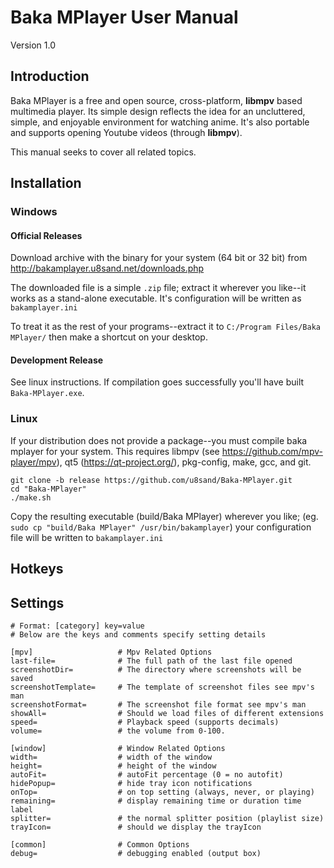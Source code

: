 # Baka MPlayer User Manual
Version 1.0

## Introduction

Baka MPlayer is a free and open source, cross-platform, **libmpv** based multimedia player.
Its simple design reflects the idea for an uncluttered, simple, and enjoyable environment for watching anime.
It's also portable and supports opening Youtube videos (through **libmpv**).

This manual seeks to cover all related topics.

## Installation

### Windows

#### Official Releases

Download archive with the binary for your system (64 bit or 32 bit) from
http://bakamplayer.u8sand.net/downloads.php

The downloaded file is a simple `.zip` file; extract it wherever you like--it works as a stand-alone executable. It's configuration will be written as `bakamplayer.ini`

To treat it as the rest of your programs--extract it to `C:/Program Files/Baka MPlayer/` then make a shortcut on your desktop.

#### Development Release

See linux instructions. If compilation goes successfully you'll have built `Baka-MPlayer.exe`.

### Linux

If your distribution does not provide a package--you must compile baka mplayer for your system. This requires libmpv (see https://github.com/mpv-player/mpv), qt5 (https://qt-project.org/), pkg-config, make, gcc, and git.

	git clone -b release https://github.com/u8sand/Baka-MPlayer.git
	cd "Baka-MPlayer"
	./make.sh
	
Copy the resulting executable (build/Baka MPlayer) wherever you like; (eg. `sudo cp "build/Baka MPlayer" /usr/bin/bakamplayer`) your configuration file will be written to `bakamplayer.ini`

## Hotkeys


## Settings

	# Format: [category] key=value
	# Below are the keys and comments specify setting details
	
	[mpv]                   # Mpv Related Options
	last-file=              # The full path of the last file opened
	screenshotDir=          # The directory where screenshots will be saved
	screenshotTemplate=     # The template of screenshot files see mpv's man
	screenshotFormat=       # The screenshot file format see mpv's man
	showAll=                # Should we load files of different extensions
	speed=                  # Playback speed (supports decimals)
	volume=                 # the volume from 0-100.
	
	[window]                # Window Related Options
	width=                  # width of the window
	height=                 # height of the window
	autoFit=                # autoFit percentage (0 = no autofit)
	hidePopup=              # hide tray icon notifications
	onTop=                  # on top setting (always, never, or playing)
	remaining=              # display remaining time or duration time label
	splitter=               # the normal splitter position (playlist size)
	trayIcon=               # should we display the trayIcon

	[common]                # Common Options
	debug=                  # debugging enabled (output box)
	
	